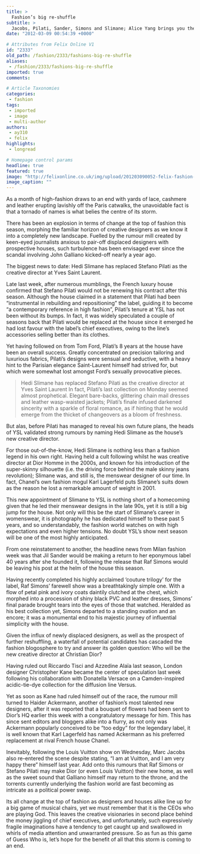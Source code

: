 ```yaml
---
title: >
  Fashion’s big re-shuffle
subtitle: >
  Jacobs, Pilati, Sander, Simons and Slimane; Alice Yang brings you the latest amid a designer overhaul
date: "2012-03-09 00:54:39 +0000"

# Attributes from Felix Online V1
id: "2333"
old_path: /fashion/2333/fashions-big-re-shuffle
aliases:
 - /fashion/2333/fashions-big-re-shuffle
imported: true
comments:

# Article Taxonomies
categories:
 - fashion
tags:
 - imported
 - image
 - multi-author
authors:
 - ay310
 - felix
highlights:
 - longread

# Homepage control params
headline: true
featured: true
image: "http://felixonline.co.uk/img/upload/201203090052-felix-fashion-people.jpg"
image_caption: ""
---
```


As a month of high-fashion draws to an end with yards of lace, cashmere and leather erupting lavishly off the Paris catwalks, the unavoidable fact is that a tornado of names is what belies the centre of its storm.

There has been an explosion in terms of change at the top of fashion this season, morphing the familiar horizon of creative designers as we know it into a completely new landscape. Fuelled by the rumour mill created by keen-eyed journalists anxious to pair-off displaced designers with prospective houses, such turbulence has been envisaged ever since the scandal involving John Galliano kicked-off nearly a year ago.

The biggest news to date: Hedi Slimane has replaced Stefano Pilati as the creative director at Yves Saint Laurent.

Late last week, after numerous mumblings, the French luxury house confirmed that Stefano Pilati would not be renewing his contract after this season. Although the house claimed in a statement that Pilati had been “instrumental in rebuilding and repositioning” the label, guiding it to become “a contemporary reference in high fashion”, Pilati’s tenure at YSL has not been without its bumps. In fact, it was widely speculated a couple of seasons back that Pilati would be replaced at the house since it emerged he had lost favour with the label’s chief executives, owing to the line’s accessories selling better than its clothes.

Yet having followed on from Tom Ford, Pilati’s 8 years at the house have been an overall success. Greatly concentrated on precision tailoring and luxurious fabrics, Pilati’s designs were sensual and seductive, with a heavy hint to the Parisian elegance Saint-Laurent himself had strived for, but which were somewhat lost amongst Ford’s sexually provocative pieces.
> Hedi Slimane has replaced Stefano Pilati as the creative director at Yves Saint Laurent
In fact, Pilati’s last collection on Monday seemed almost prophetical. Elegant bare-backs, glittering chain mail dresses and leather wasp-waisted jackets; Pilati’s finale infused darkened sincerity with a sparkle of floral romance, as if hinting that he would emerge from the thicket of changeovers as a bloom of freshness.

But alas, before Pilati has managed to reveal his own future plans, the heads of YSL validated strong rumours by naming Hedi Slimane as the house’s new creative director.

For those out-of-the-know, Hedi Slimane is nothing less than a fashion legend in his own right. Having held a cult following whilst he was creative director at Dior Homme in the 2000s, and known for his introduction of the super-skinny silhouette (i.e. the driving force behind the male skinny jeans revolution); Slimane was, and still is, the menswear designer of our time. In fact, Chanel’s own fashion mogul Karl Lagerfeld puts Slimane’s suits down as the reason he lost a remarkable amount of weight in 2001.

This new appointment of Slimane to YSL is nothing short of a homecoming given that he led their menswear designs in the late 90s, yet it is still a big jump for the house. Not only will this be the start of Slimane’s career in womenswear, it is photography he has dedicated himself to these past 5 years, and so understandably, the fashion world watches on with high expectations and even higher tensions. No doubt YSL’s show next season will be one of the most highly anticipated.

From one reinstatement to another, the headline news from Milan fashion week was that Jil Sander would be making a return to her eponymous label 40 years after she founded it, following the release that Raf Simons would be leaving his post at the helm of the house this season.

Having recently completed his highly acclaimed ‘couture trilogy’ for the label, Raf Simons’ farewell show was a breathtakingly simple one. With a flow of petal pink and ivory coats daintily clutched at the chest, which morphed into a procession of shiny black PVC and leather dresses, Simons’ final parade brought tears into the eyes of those that watched. Heralded as his best collection yet, Simons departed to a standing ovation and an encore; it was a monumental end to his majestic journey of influential simplicity with the house.

Given the influx of newly displaced designers, as well as the prospect of further reshuffling, a waterfall of potential candidates has cascaded the fashion blogosphere to try and answer its golden question: Who will be the new creative director at Christian Dior?

Having ruled out Riccardo Tisci and Azzedine Alaïa last season, London designer Christopher Kane became the center of speculation last week following his collaboration with Donatella Versace on a Camden-inspired acidic-tie-dye collection for the diffusion line Versus.

Yet as soon as Kane had ruled himself out of the race, the rumour mill turned to Haider Ackermann, another of fashion’s most talented new designers, after it was reported that a bouquet of flowers had been sent to Dior’s HQ earlier this week with a congratulatory message for him. This has since sent editors and bloggers alike into a flurry, as not only was Ackermann popularly conceived to be “too edgy” for the legendary label, it is well known that Karl Lagerfeld has named Ackermann as his preferred replacement at rival French house Chanel.

Inevitably, following the Louis Vuitton show on Wednesday, Marc Jacobs also re-entered the scene despite stating, “I am at Vuitton, and I am very happy there” himself last year. Add onto this rumours that Raf Simons or Stefano Pilati may make Dior (or even Louis Vuitton) their new home, as well as the sweet sound that Galliano himself may return to the throne, and the torrents currently underlying the fashion world are fast becoming as intricate as a political power swap.

Its all change at the top of fashion as designers and houses alike line up for a big game of musical chairs, yet we must remember that it is the CEOs who are playing God. This leaves the creative visionaries in second place behind the money jiggling of chief executives, and unfortunately, such expressively fragile imaginations have a tendency to get caught up and swallowed in whirls of media attention and unwarranted pressure. So as fun as this game of Guess Who is, let’s hope for the benefit of all that this storm is coming to an end.
